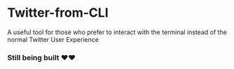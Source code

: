 # Twitter-from-CLI

A useful tool for those who prefer to interact with the terminal instead of the normal Twitter User Experience

### Still being built ❤️❤️
